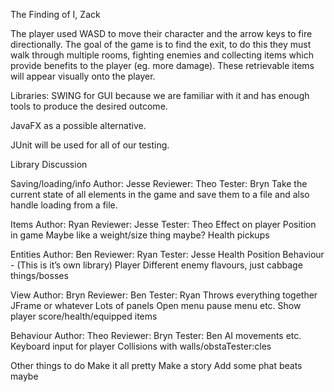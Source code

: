 The Finding of I, Zack

The player used WASD to move their character and the arrow keys to fire directionally.
The goal of the game is to find the exit, to do this they must walk through multiple rooms, fighting enemies and collecting items which provide benefits to the player (eg. more damage). These retrievable items will appear visually onto the player.


Libraries:
SWING for GUI because we are familiar with it and has enough tools to produce the desired outcome.

JavaFX as a possible alternative.

JUnit will be used for all of our testing.

Library Discussion

Saving/loading/info
    Author: Jesse
Reviewer: Theo
Tester: Bryn
Take the current state of all elements  in the game and save them to a file and also handle loading from a file.




Items
    Author: Ryan
Reviewer: Jesse
Tester: Theo
    Effect on player
    Position in game
    Maybe like a weight/size thing maybe?
    Health pickups

Entities
    Author: Ben
    Reviewer: Ryan
Tester: Jesse
Health
    Position
    Behaviour - (This is it’s own library)
    Player
    Different enemy flavours, just cabbage things/bosses

View
    Author: Bryn
Reviewer: Ben
Tester: Ryan
    Throws everything together
    JFrame or whatever
Lots of panels
Open menu pause menu etc.
Show player score/health/equipped items
    
Behaviour
    Author: Theo
    Reviewer: Bryn
Tester: Ben
    AI movements etc.
    Keyboard input for player
    Collisions with walls/obstaTester:cles 


Other things to do
    Make it all pretty
    Make a story
    Add some phat beats maybe
    
